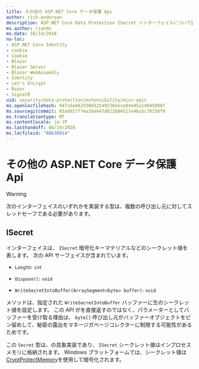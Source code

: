 ```yaml
---
title: その他の ASP.NET Core データ保護 Api
author: rick-anderson
description: ASP.NET Core Data Protection ISecret インターフェイスについて説明します。
ms.author: riande
ms.date: 10/14/2016
no-loc:
- ASP.NET Core Identity
- cookie
- Cookie
- Blazor
- Blazor Server
- Blazor WebAssembly
- Identity
- Let's Encrypt
- Razor
- SignalR
uid: security/data-protection/extensibility/misc-apis
ms.openlocfilehash: 947c6eb62550d325492365ece84d45a14845888f
ms.sourcegitcommit: 65add17f74a29a647d812b04517e46cbc78258f9
ms.translationtype: MT
ms.contentlocale: ja-JP
ms.lasthandoff: 08/19/2020
ms.locfileid: "88630914"
---
```

# <a name="miscellaneous-aspnet-core-data-protection-apis"></a>その他の ASP.NET Core データ保護 Api

<a name="data-protection-extensibility-mics-apis"></a>

>[!WARNING]
> 次のインターフェイスのいずれかを実装する型は、複数の呼び出し元に対してスレッドセーフである必要があります。

## <a name="isecret"></a>ISecret

インターフェイスは、 `ISecret` 暗号化キーマテリアルなどのシークレット値を表します。 次の API サーフェイスが含まれています。

* `Length`: `int`

* `Dispose()`: `void`

* `WriteSecretIntoBuffer(ArraySegment<byte> buffer)`: `void`

メソッドは、指定された `WriteSecretIntoBuffer` バッファーに生のシークレット値を設定します。 この API がを直接返すのではなく、パラメーターとしてバッファーを受け取る理由は、 `byte[]` 呼び出し元がバッファーオブジェクトをピン留めして、秘密の露出をマネージガベージコレクターに制限する可能性があるためです。

この `Secret` 型は、の具象実装であり、 `ISecret` シークレット値はインプロセスメモリに格納されます。 Windows プラットフォームでは、シークレット値は [CryptProtectMemory](/windows/win32/api/dpapi/nf-dpapi-cryptprotectmemory)を使用して暗号化されます。
